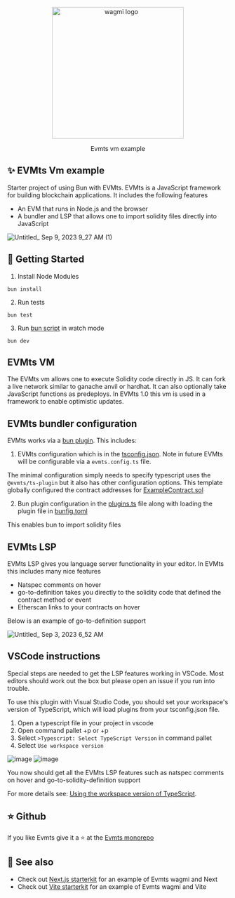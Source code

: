 <p align="center">
  <a href="https://evmts.dev/">
    <picture>
      <source media="(prefers-color-scheme: dark)" srcset="https://user-images.githubusercontent.com/35039927/218812217-92f0f784-cb85-43b9-9ca6-e2b9effd9eb2.png">
      <img alt="wagmi logo" src="https://user-images.githubusercontent.com/35039927/218812217-92f0f784-cb85-43b9-9ca6-e2b9effd9eb2.png" width="auto" height="300">
    </picture>
  </a>
</p>

<p align="center">
  Evmts vm example
<p>

## ✨ EVMts Vm example

Starter project of using Bun with EVMts. EVMts is a JavaScript framework for building blockchain applications. It includes the following features

- An EVM that runs in Node.js and the browser
- A bundler and LSP that allows one to import solidity files directly into JavaScript

![Untitled_ Sep 9, 2023 9_27 AM (1)](https://github.com/evmts/bun-starterkit/assets/35039927/53685b10-2dc6-4115-9c37-b8340dc02536)

## 🤝 Getting Started

1. Install Node Modules

```
bun install
```

2. Run tests

```
bun test
```

3. Run [bun script](./readContract.ts) in watch mode

```
bun dev
```

## EVMts VM

The EVMts vm allows one to execute Solidity code directly in JS. It can fork a live network similar to ganache anvil or hardhat. It can also optionally take JavaScript functions as predeploys. In EVMts 1.0 this vm is used in a framework to enable optimistic updates.

## EVMts bundler configuration

EVMts works via a [bun plugin](https://bun.sh/docs/bundler/plugins). This includes:

1. EVMts configuration which is in the [tsconfig.json](./tsconfig.json). Note in future EVMts will be configurable via a `evmts.config.ts` file.

The minimal configuration simply needs to specify typescript uses the `@evmts/ts-plugin` but it also has other configuration options. This template globally configured the contract addresses for [ExampleContract.sol](./ExampleContract.sol)

2. Bun plugin configuration in the [plugins.ts](./plugins.ts) file along with loading the plugin file in [bunfig.toml](./bunfig.toml)

This enables bun to import solidity files

## EVMts LSP

EVMts LSP gives you language server functionality in your editor. In EVMts this includes many nice features

- Natspec comments on hover
- go-to-definition takes you directly to the solidity code that defined the contract method or event
- Etherscan links to your contracts on hover

Below is an example of go-to-definition support

![Untitled\_ Sep 3, 2023 6_52 AM](https://github.com/evmts/evmts-monorepo/assets/35039927/ac46caf3-32cc-4ec5-8b3b-5e1df3f7819a)

## VSCode instructions

Special steps are needed to get the LSP features working in VSCode. Most editors should work out the box but please open an issue if you run into trouble.

To use this plugin with Visual Studio Code, you should set your workspace's version of TypeScript, which will load plugins from your tsconfig.json file.

1. Open a typescript file in your project in vscode
2. Open command pallet <cmd>+p or <ctrl>+p
4. Select `>Typescript: Select TypeScript Version` in command pallet
5. Select `Use workspace version`

![image](https://github.com/evmts/bun-starterkit/assets/35039927/8d358843-8eed-415d-bc3c-04522a463d15)
![image](https://github.com/evmts/bun-starterkit/assets/35039927/0111bd24-689f-4f57-a495-ed7dc17f63ae)

You now should get all the EVMts LSP features such as natspec comments on hover and go-to-solidity-definition support

For more details see: [Using the workspace version of TypeScript](https://code.visualstudio.com/docs/typescript/typescript-compiling#_using-the-workspace-version-of-typescript).

## ⭐ Github

If you like Evmts give it a ⭐ at the [Evmts monorepo](https://github.com/evmts/evmts-monorepo)

## 🔗 See also

- Check out [Next.js starterkit](https://github.com/orgs/evmts/repositories) for an example of Evmts wagmi and Next
- Check out [Vite starterkit](https://github.com/evmts/evmts-monorepo/tree/main/examples/vite) for an example of Evmts wagmi and Vite

